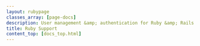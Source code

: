 ```yaml
---
layout: rubypage
classes_array: [page-docs]
description: User management &amp; authentication for Ruby &amp; Rails apps. Complete set of Stormpath developer documentation &amp; integration tools.
title: Ruby Support
content_top: [docs_top.html]
---
```

